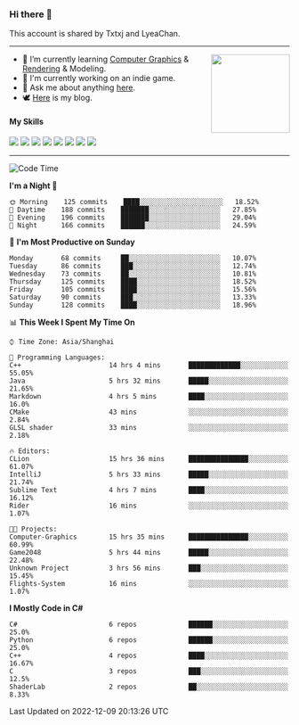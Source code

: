 ### Hi there 👋

This account is shared by Txtxj and LyeaChan.

---

<img align="right" height="141" src="https://github-readme-stats.vercel.app/api?username=txtxj&theme=tokyonight&show_icons=true&count_private=true">

- 🌱 I’m currently learning [Computer Graphics](https://github.com/txtxj/GAMES101) & [Rendering](https://github.com/txtxj/GAMES202) & 
Modeling.
- 🐶 I'm currently working on an indie game.
- 💬 Ask me about anything [here](https://github.com/txtxj/txtxj/issues).
- 🕊️ [Here](https://txtxj.top) is my blog.

#### My Skills

![](https://img.shields.io/badge/C%23-239120?logo=csharp&logoColor=fff)
![](https://img.shields.io/badge/Unity-ffffff?logo=unity&logoColor=000)
![](https://img.shields.io/badge/Python-3e74a2?logo=python&logoColor=fff)
![](https://img.shields.io/badge/Blender-f5792a?logo=blender&logoColor=fff)
![](https://img.shields.io/badge/OpenJDK-ffffff?logo=openjdk&logoColor=000)
![](https://img.shields.io/badge/SQL-cc2927?logo=microsoftsqlserver&logoColor=fff)
![](https://img.shields.io/badge/C++-9f62a5?logo=cplusplus&logoColor=fff)
![](https://img.shields.io/badge/C-a8b9cc?logo=c&logoColor=fff)

---

<!--START_SECTION:waka-->
![Code Time](http://img.shields.io/badge/Code%20Time-575%20hrs%2047%20mins-blue)

**I'm a Night 🦉** 

```text
🌞 Morning    125 commits    ████░░░░░░░░░░░░░░░░░░░░░   18.52% 
🌆 Daytime    188 commits    ███████░░░░░░░░░░░░░░░░░░   27.85% 
🌃 Evening    196 commits    ███████░░░░░░░░░░░░░░░░░░   29.04% 
🌙 Night      166 commits    ██████░░░░░░░░░░░░░░░░░░░   24.59%

```
📅 **I'm Most Productive on Sunday** 

```text
Monday       68 commits     ██░░░░░░░░░░░░░░░░░░░░░░░   10.07% 
Tuesday      86 commits     ███░░░░░░░░░░░░░░░░░░░░░░   12.74% 
Wednesday    73 commits     ██░░░░░░░░░░░░░░░░░░░░░░░   10.81% 
Thursday     125 commits    ████░░░░░░░░░░░░░░░░░░░░░   18.52% 
Friday       105 commits    ████░░░░░░░░░░░░░░░░░░░░░   15.56% 
Saturday     90 commits     ███░░░░░░░░░░░░░░░░░░░░░░   13.33% 
Sunday       128 commits    ████░░░░░░░░░░░░░░░░░░░░░   18.96%

```


📊 **This Week I Spent My Time On** 

```text
⌚︎ Time Zone: Asia/Shanghai

💬 Programming Languages: 
C++                      14 hrs 4 mins       █████████████░░░░░░░░░░░░   55.05% 
Java                     5 hrs 32 mins       █████░░░░░░░░░░░░░░░░░░░░   21.65% 
Markdown                 4 hrs 5 mins        ████░░░░░░░░░░░░░░░░░░░░░   16.0% 
CMake                    43 mins             ░░░░░░░░░░░░░░░░░░░░░░░░░   2.84% 
GLSL shader              33 mins             ░░░░░░░░░░░░░░░░░░░░░░░░░   2.18%

🔥 Editors: 
CLion                    15 hrs 36 mins      ███████████████░░░░░░░░░░   61.07% 
IntelliJ                 5 hrs 33 mins       █████░░░░░░░░░░░░░░░░░░░░   21.74% 
Sublime Text             4 hrs 7 mins        ████░░░░░░░░░░░░░░░░░░░░░   16.12% 
Rider                    16 mins             ░░░░░░░░░░░░░░░░░░░░░░░░░   1.07%

🐱‍💻 Projects: 
Computer-Graphics        15 hrs 35 mins      ███████████████░░░░░░░░░░   60.99% 
Game2048                 5 hrs 44 mins       █████░░░░░░░░░░░░░░░░░░░░   22.48% 
Unknown Project          3 hrs 56 mins       ███░░░░░░░░░░░░░░░░░░░░░░   15.45% 
Flights-System           16 mins             ░░░░░░░░░░░░░░░░░░░░░░░░░   1.07%

```

**I Mostly Code in C#** 

```text
C#                       6 repos             ██████░░░░░░░░░░░░░░░░░░░   25.0% 
Python                   6 repos             ██████░░░░░░░░░░░░░░░░░░░   25.0% 
C++                      4 repos             ████░░░░░░░░░░░░░░░░░░░░░   16.67% 
C                        3 repos             ███░░░░░░░░░░░░░░░░░░░░░░   12.5% 
ShaderLab                2 repos             ██░░░░░░░░░░░░░░░░░░░░░░░   8.33%

```



 Last Updated on 2022-12-09 20:13:26 UTC
<!--END_SECTION:waka-->
